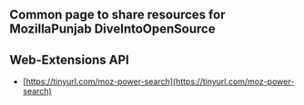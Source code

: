 ## Common page to share resources for MozillaPunjab DiveIntoOpenSource

## Web-Extensions API
* [https://tinyurl.com/moz-power-search](https://tinyurl.com/moz-power-search)
